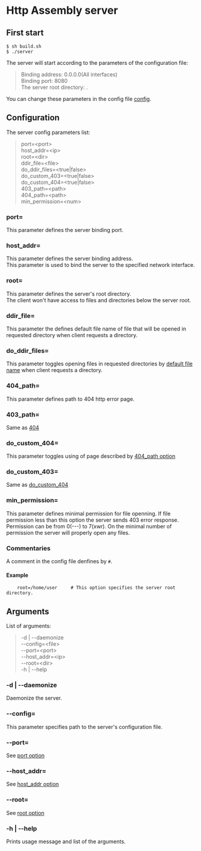 # Http Assembly server

## First start

```console
$ sh build.sh
$ ./server
```

The server will start according to the parameters of the configuration file:

> Binding address: 0.0.0.0(All interfaces)\
  Binding port: 8080\
  The server root directory: .

You can change these parameters in the config file [config](./config).

## Configuration

The server config parameters list:
> port=\<port>\
  host_addr=\<ip>\
  root=\<dir>\
  ddir_file=\<file>\
  do_ddir_files=\<true|false>\
  do_custom_403=\<true|false>\
  do_custom_404=\<true|false>\
  403_path=\<path>\
  404_path=\<path>\
  min_permission=\<num>

### port=

This parameter defines the server binding port.

### host_addr=

This parameter defines the server binding address.\
This parameter is used to bind the server to the specified network interface.

### root=

This parameter defines the server's root directory.\
The client won't have access to files and directories below the server root.

### ddir_file=

This parameter the defines default file name of file that will be opened in requested directory when client requests a directory.

### do\_ddir_files=

This parameter toggles opening files in requested directories by [default file name](#ddir_file) when client requests a directory.

### 404_path=

This parameter defines path to 404 http error page.

### 403_path=

Same as [404](#404_path)

### do\_custom_404=

This parameter toggles using of page described by [404_path option](#404_path)

### do\_custom_403=

Same as [do\_custom_404](#do\_custom_404)

### min_permission=

This parameter defines minimal permission for file openning. If file permission less than this option the server sends 403 error response.\
Permission can be from 0(---) to 7(xwr). On the minimal number of permission the server will properly open any files.

### Commentaries

A comment in the config file denfines by `#`.

#### Example
```
    root=/home/user     # This option specifies the server root directory.
```
## Arguments

List of arguments:
> -d | --daemonize\
  --config=\<file>\
  --port=\<port>\
  --host_addr=\<ip>\
  --root=\<dir>\
  -h | --help

### -d | --daemonize 

Daemonize the server.

### --config=

This parameter specifies path to the server's configuration file.

### --port=

See [port option](#port)

### --host_addr=

See [host_addr option](#host_addr)

### --root=

See [root option](#root)

### -h | --help

Prints usage message and list of the arguments.
